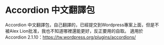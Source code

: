 # Accordion 中文翻譯包
Accordion 中文翻譯包，自己翻譯的，已經提交到Wordpress專案上面，但是不被Alex Lion批准，我也不知道哪裡還能更好，反正要用的自取。
適用於Accordion 2.1.10：https://tw.wordpress.org/plugins/accordions/
